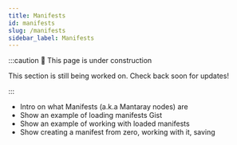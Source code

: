 ```yaml
---
title: Manifests
id: manifests
slug: /manifests
sidebar_label: Manifests
---
```


:::caution 🚧 This page is under construction

This section is still being worked on. Check back soon for updates!

:::


* Intro on what Manifests (a.k.a Mantaray nodes) are
* Show an example of loading manifests Gist
* Show an example of working with loaded manifests
* Show creating a manifest from zero,  working with it, saving
